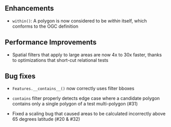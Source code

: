 ## Enhancements

- `within()`: A polygon is now considered to be *within* itself, which conforms
  to the OGC definition

## Performance Improvements

- Spatial filters that apply to large areas are now 4x to 30x faster, 
  thanks to optimizations that short-cut relational tests 
 
## Bug fixes

- `Features.__contains__()` now correctly uses filter bboxes

- `contains` filter properly detects edge case where a candidate polygon
  contains only a single polygon of a test multi-polygon (#31)

- Fixed a scaling bug that caused areas to be calculated incorrectly above 65 
  degrees latitude (#20 & #32) 
